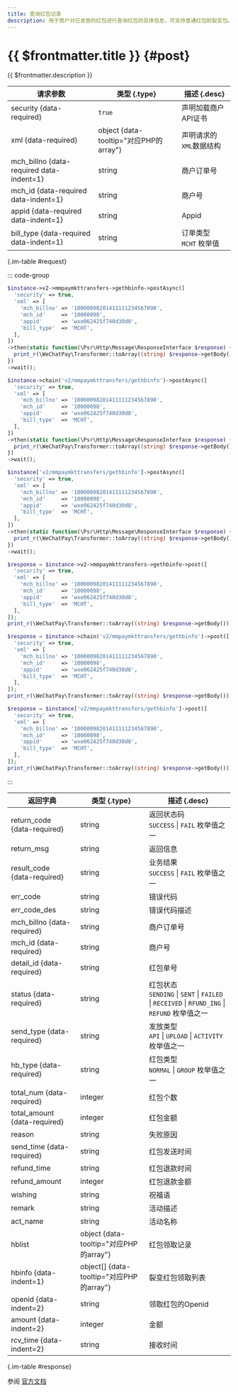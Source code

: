 ```yaml
---
title: 查询红包记录
description: 用于商户对已发放的红包进行查询红包的具体信息，可支持普通红包和裂变包。
---
```


# {{ $frontmatter.title }} {#post}

{{ $frontmatter.description }}

| 请求参数 | 类型 {.type} | 描述 {.desc}
| --- | --- | ---
| security {data-required} | `true` | 声明加载商户API证书
| xml {data-required} | object {data-tooltip="对应PHP的array"} | 声明请求的`XML`数据结构
| mch_billno {data-required data-indent=1} | string | 商户订单号
| mch_id {data-required data-indent=1} | string | 商户号
| appid {data-required data-indent=1} | string | Appid
| bill_type {data-required data-indent=1} | string | 订单类型<br/>`MCHT` 枚举值

{.im-table #request}

::: code-group

```php [异步纯链式]
$instance->v2->mmpaymkttransfers->gethbinfo->postAsync([
  'security' => true,
  'xml' => [
    'mch_billno' => '10000098201411111234567890',
    'mch_id'     => '10000098',
    'appid'      => 'wxe062425f740d30d8',
    'bill_type'  => 'MCHT',
  ],
])
->then(static function(\Psr\Http\Message\ResponseInterface $response) {
  print_r(\WeChatPay\Transformer::toArray((string) $response->getBody()));
})
->wait();
```

```php [异步声明式]
$instance->chain('v2/mmpaymkttransfers/gethbinfo')->postAsync([
  'security' => true,
  'xml' => [
    'mch_billno' => '10000098201411111234567890',
    'mch_id'     => '10000098',
    'appid'      => 'wxe062425f740d30d8',
    'bill_type'  => 'MCHT',
  ],
])
->then(static function(\Psr\Http\Message\ResponseInterface $response) {
  print_r(\WeChatPay\Transformer::toArray((string) $response->getBody()));
})
->wait();
```

```php [异步属性式]
$instance['v2/mmpaymkttransfers/gethbinfo']->postAsync([
  'security' => true,
  'xml' => [
    'mch_billno' => '10000098201411111234567890',
    'mch_id'     => '10000098',
    'appid'      => 'wxe062425f740d30d8',
    'bill_type'  => 'MCHT',
  ],
])
->then(static function(\Psr\Http\Message\ResponseInterface $response) {
  print_r(\WeChatPay\Transformer::toArray((string) $response->getBody()));
})
->wait();
```

```php [同步纯链式]
$response = $instance->v2->mmpaymkttransfers->gethbinfo->post([
  'security' => true,
  'xml' => [
    'mch_billno' => '10000098201411111234567890',
    'mch_id'     => '10000098',
    'appid'      => 'wxe062425f740d30d8',
    'bill_type'  => 'MCHT',
  ],
]);
print_r(\WeChatPay\Transformer::toArray((string) $response->getBody()));
```

```php [同步声明式]
$response = $instance->chain('v2/mmpaymkttransfers/gethbinfo')->post([
  'security' => true,
  'xml' => [
    'mch_billno' => '10000098201411111234567890',
    'mch_id'     => '10000098',
    'appid'      => 'wxe062425f740d30d8',
    'bill_type'  => 'MCHT',
  ],
]);
print_r(\WeChatPay\Transformer::toArray((string) $response->getBody()));
```

```php [同步属性式]
$response = $instance['v2/mmpaymkttransfers/gethbinfo']->post([
  'security' => true,
  'xml' => [
    'mch_billno' => '10000098201411111234567890',
    'mch_id'     => '10000098',
    'appid'      => 'wxe062425f740d30d8',
    'bill_type'  => 'MCHT',
  ],
]);
print_r(\WeChatPay\Transformer::toArray((string) $response->getBody()));
```

:::

| 返回字典 | 类型 {.type} | 描述 {.desc}
| --- | --- | ---
| return_code {data-required} | string | 返回状态码<br/>`SUCCESS` \| `FAIL` 枚举值之一
| return_msg | string | 返回信息
| result_code {data-required} | string | 业务结果<br/>`SUCCESS` \| `FAIL` 枚举值之一
| err_code | string | 错误代码
| err_code_des | string | 错误代码描述
| mch_billno {data-required} | string | 商户订单号
| mch_id {data-required} | string | 商户号
| detail_id {data-required} | string | 红包单号
| status {data-required} | string | 红包状态<br/>`SENDING` \| `SENT` \| `FAILED` \| `RECEIVED` \| `RFUND_ING` \| `REFUND` 枚举值之一
| send_type {data-required} | string | 发放类型<br/>`API` \| `UPLOAD` \| `ACTIVITY` 枚举值之一
| hb_type {data-required} | string | 红包类型<br/>`NORMAL` \| `GROUP` 枚举值之一
| total_num {data-required} | integer | 红包个数
| total_amount {data-required} | integer | 红包金额
| reason | string | 失败原因
| send_time {data-required} | string | 红包发送时间
| refund_time | string | 红包退款时间
| refund_amount | integer | 红包退款金额
| wishing | string | 祝福语
| remark | string | 活动描述
| act_name | string | 活动名称
| hblist | object {data-tooltip="对应PHP的array"} | 红包领取记录
| hbinfo {data-indent=1} | object[] {data-tooltip="对应PHP的array"} | 裂变红包领取列表
| openid {data-indent=2} | string | 领取红包的Openid
| amount {data-indent=2} | integer | 金额
| rcv_time {data-indent=2} | string | 接收时间

{.im-table #response}

参阅 [官方文档](https://pay.weixin.qq.com/wiki/doc/api/tools/cash_coupon.php?chapter=13_6&index=5)
